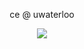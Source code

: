 <div align="center">


ce @ uwaterloo

![](https://komarev.com/ghpvc/?username=stefantzn&color=33FFF6)

</div>


